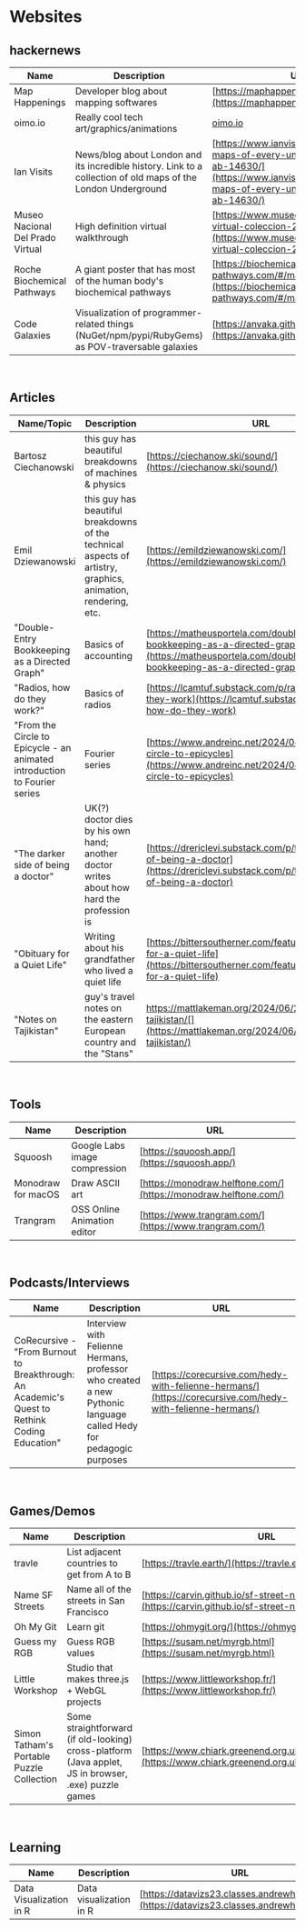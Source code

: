 # Websites

## hackernews
|Name|Description|URL|
|-|-|-|
|Map Happenings|Developer blog about mapping softwares|[https://maphappenings.com/about/](https://maphappenings.com/about/)|
|oimo.io|Really cool tech art/graphics/animations|[oimo.io](oimo.io)|
|Ian Visits|News/blog about London and its incredible history. Link to a collection of old maps of the London Underground|[https://www.ianvisits.co.uk/articles/3d-maps-of-every-underground-station-ab-14630/](https://www.ianvisits.co.uk/articles/3d-maps-of-every-underground-station-ab-14630/)|
|Museo Nacional Del Prado Virtual|High definition virtual walkthrough|[https://www.museodelprado.es/visita-virtual-coleccion-2023](https://www.museodelprado.es/visita-virtual-coleccion-2023)|
|Roche Biochemical Pathways|A giant poster that has most of the human body's biochemical pathways|[https://biochemical-pathways.com/#/map/1](https://biochemical-pathways.com/#/map/1)|
|Code Galaxies|Visualization of programmer-related things (NuGet/npm/pypi/RubyGems) as POV-traversable galaxies|[https://anvaka.github.io/pm](https://anvaka.github.io/pm)|

<br />

## Articles
|Name/Topic|Description|URL|
|-|-|-|
|Bartosz Ciechanowski|this guy has beautiful breakdowns of machines & physics|[https://ciechanow.ski/sound/](https://ciechanow.ski/sound/)|
|Emil Dziewanowski|this guy has beautiful breakdowns of the technical aspects of artistry, graphics, animation, rendering, etc.|[https://emildziewanowski.com/](https://emildziewanowski.com/)|
|"Double-Entry Bookkeeping as a Directed Graph"|Basics of accounting|[https://matheusportela.com/double-entry-bookkeeping-as-a-directed-graph](https://matheusportela.com/double-entry-bookkeeping-as-a-directed-graph)
|"Radios, how do they work?"|Basics of radios|[https://lcamtuf.substack.com/p/radios-how-do-they-work](https://lcamtuf.substack.com/p/radios-how-do-they-work)|
|"From the Circle to Epicycle - an animated introduction to Fourier series|Fourier series|[https://www.andreinc.net/2024/04/24/from-the-circle-to-epicycles](https://www.andreinc.net/2024/04/24/from-the-circle-to-epicycles)|
|"The darker side of being a doctor"|UK(?) doctor dies by his own hand; another doctor writes about how hard the profession is|[https://drericlevi.substack.com/p/the-darker-side-of-being-a-doctor](https://drericlevi.substack.com/p/the-darker-side-of-being-a-doctor)| 
|"Obituary for a Quiet Life"|Writing about his grandfather who lived a quiet life|[https://bittersoutherner.com/feature/2023/obituary-for-a-quiet-life](https://bittersoutherner.com/feature/2023/obituary-for-a-quiet-life)|
|"Notes on Tajikistan"|guy's travel notes on the eastern European country and the "Stans"|https://mattlakeman.org/2024/06/20/notes-on-tajikistan/[](https://mattlakeman.org/2024/06/20/notes-on-tajikistan/)|

<br />

## Tools
|Name|Description|URL|
|-|-|-|
|Squoosh|Google Labs image compression|[https://squoosh.app/](https://squoosh.app/)|
|Monodraw for macOS|Draw ASCII art|[https://monodraw.helftone.com/](https://monodraw.helftone.com/)|
|Trangram|OSS Online Animation editor|[https://www.trangram.com/](https://www.trangram.com/)|

<br />

## Podcasts/Interviews
|Name|Description|URL|
|-|-|-|
|CoRecursive - "From Burnout to Breakthrough: An Academic's Quest to Rethink Coding Education"|Interview with Felienne Hermans, professor who created a new Pythonic language called Hedy for pedagogic purposes|[https://corecursive.com/hedy-with-felienne-hermans/](https://corecursive.com/hedy-with-felienne-hermans/)|

<br />

## Games/Demos
|Name|Description|URL|
|-|-|-|
|travle|List adjacent countries to get from A to B|[https://travle.earth/](https://travle.earth/)|
|Name SF Streets|Name all of the streets in San Francisco|[https://carvin.github.io/sf-street-names/](https://carvin.github.io/sf-street-names/)
|Oh My Git|Learn git|[https://ohmygit.org/](https://ohmygit.org/)|
|Guess my RGB|Guess RGB values|[https://susam.net/myrgb.html](https://susam.net/myrgb.html)|
|Little Workshop|Studio that makes three.js + WebGL projects|[https://www.littleworkshop.fr/](https://www.littleworkshop.fr/)|
|Simon Tatham's Portable Puzzle Collection|Some straightforward (if old-looking) cross-platform (Java applet, JS in browser, .exe) puzzle games|[https://www.chiark.greenend.org.uk/~sgtatham/puzzles/](https://www.chiark.greenend.org.uk/~sgtatham/puzzles/)|

<br />

## Learning
|Name|Description|URL|
|-|-|-|
|Data Visualization in R|Data visualization in R|[https://datavizs23.classes.andrewheiss.com/](https://datavizs23.classes.andrewheiss.com/)|
